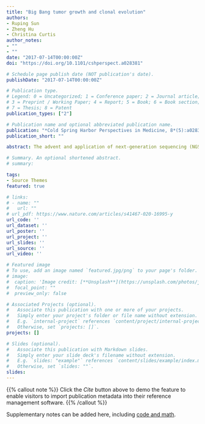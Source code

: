 ```yaml
---
title: "Big Bang tumor growth and clonal evolution"
authors:
- Ruping Sun
- Zheng Hu
- Christina Curtis
author_notes:
- ""
- ""
date: "2017-07-14T00:00:00Z"
doi: "https://doi.org/10.1101/cshperspect.a028381"

# Schedule page publish date (NOT publication's date).
publishDate: "2017-07-14T00:00:00Z"

# Publication type.
# Legend: 0 = Uncategorized; 1 = Conference paper; 2 = Journal article;
# 3 = Preprint / Working Paper; 4 = Report; 5 = Book; 6 = Book section;
# 7 = Thesis; 8 = Patent
publication_types: ["2"]

# Publication name and optional abbreviated publication name.
publication: "*Cold Spring Harbor Perspectives in Medicine, 8*(5):a028381"
publication_short: ""

abstract: The advent and application of next-generation sequencing (NGS) technologies to tumor genomes has reinvigorated efforts to understand clonal evolution. Although tumor progression has traditionally been viewed as a gradual stepwise process, recent studies suggest that evolutionary rates in tumors can be variable with periods of punctuated mutational bursts and relative stasis. For example, Big Bang dynamics have been reported, wherein after transformation, growth occurs in the absence of stringent selection, consistent with effectively neutral evolution. Although first noted in colorectal tumors, effective neutrality may be relatively common. Additionally, punctuated evolution resulting from mutational bursts and cataclysmic genomic alterations have been described. In this review, we contrast these findings with the conventional gradualist view of clonal evolution and describe potential clinical and therapeutic implications of different evolutionary modes and tempos.

# Summary. An optional shortened abstract.
# summary: 

tags:
- Source Themes
featured: true

# links:
# - name: ""
#   url: ""
# url_pdf: https://www.nature.com/articles/s41467-020-16995-y
url_code: ''
url_dataset: ''
url_poster: ''
url_project: ''
url_slides: ''
url_source: ''
url_video: ''

# Featured image
# To use, add an image named `featured.jpg/png` to your page's folder. 
# image:
#  caption: 'Image credit: [**Unsplash**](https://unsplash.com/photos/jdD8gXaTZsc)'
#  focal_point: ""
#  preview_only: false

# Associated Projects (optional).
#   Associate this publication with one or more of your projects.
#   Simply enter your project's folder or file name without extension.
#   E.g. `internal-project` references `content/project/internal-project/index.md`.
#   Otherwise, set `projects: []`.
projects: []

# Slides (optional).
#   Associate this publication with Markdown slides.
#   Simply enter your slide deck's filename without extension.
#   E.g. `slides: "example"` references `content/slides/example/index.md`.
#   Otherwise, set `slides: ""`.
slides:
---
```


{{% callout note %}}
Click the *Cite* button above to demo the feature to enable visitors to import publication metadata into their reference management software.
{{% /callout %}}

Supplementary notes can be added here, including [code and math](https://sourcethemes.com/academic/docs/writing-markdown-latex/).

